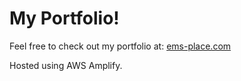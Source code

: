 # My Portfolio!

Feel free to check out my portfolio at: [ems-place.com](https://www.ems-place.com)

Hosted using AWS Amplify.
